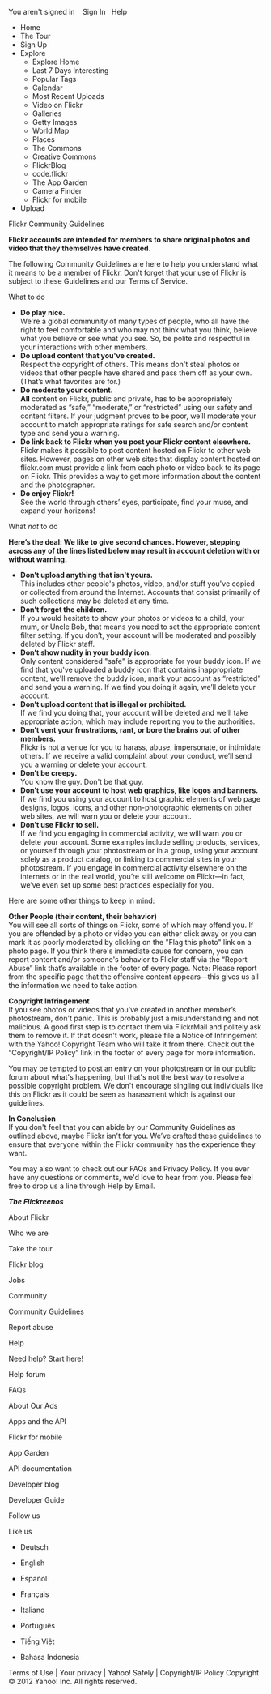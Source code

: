 You aren't signed in    Sign In   Help

*   Home
*   The Tour
*   Sign Up
*   Explore
    *   Explore Home
    *   Last 7 Days Interesting
    *   Popular Tags
    *   Calendar
    *   Most Recent Uploads
    *   Video on Flickr
    *   Galleries
    *   Getty Images
    *   World Map
    *   Places
    *   The Commons
    *   Creative Commons
    *   FlickrBlog
    *   code.flickr
    *   The App Garden
    *   Camera Finder
    *   Flickr for mobile
*   Upload

Flickr Community Guidelines

**Flickr accounts are intended for members to share original photos and video that they themselves have created.**

The following Community Guidelines are here to help you understand what it means to be a member of Flickr. Don't forget that your use of Flickr is subject to these Guidelines and our Terms of Service.

What to do

*   **Do play nice.**  
    We're a global community of many types of people, who all have the right to feel comfortable and who may not think what you think, believe what you believe or see what you see. So, be polite and respectful in your interactions with other members.
*   **Do upload content that you've created.**  
    Respect the copyright of others. This means don't steal photos or videos that other people have shared and pass them off as your own. (That’s what favorites are for.)
*   **Do moderate your content.**  
    **All** content on Flickr, public and private, has to be appropriately moderated as “safe,” “moderate,” or “restricted” using our safety and content filters. If your judgment proves to be poor, we’ll moderate your account to match appropriate ratings for safe search and/or content type and send you a warning.
*   **Do link back to Flickr when you post your Flickr content elsewhere.**  
    Flickr makes it possible to post content hosted on Flickr to other web sites. However, pages on other web sites that display content hosted on flickr.com must provide a link from each photo or video back to its page on Flickr. This provides a way to get more information about the content and the photographer.
*   **Do enjoy Flickr!**  
    See the world through others’ eyes, participate, find your muse, and expand your horizons!

What _not_ to do

**Here’s the deal: We like to give second chances. However, stepping across any of the lines listed below may result in account deletion with or without warning.**

*   **Don’t upload anything that isn't yours.**  
    This includes other people's photos, video, and/or stuff you've copied or collected from around the Internet. Accounts that consist primarily of such collections may be deleted at any time.
*   **Don’t forget the children.**  
    If you would hesitate to show your photos or videos to a child, your mum, or Uncle Bob, that means you need to set the appropriate content filter setting. If you don’t, your account will be moderated and possibly deleted by Flickr staff.
*   **Don’t show nudity in your buddy icon.**  
    Only content considered "safe" is appropriate for your buddy icon. If we find that you've uploaded a buddy icon that contains inappropriate content, we'll remove the buddy icon, mark your account as “restricted” and send you a warning. If we find you doing it again, we’ll delete your account.
*   **Don’t upload content that is illegal or prohibited.**  
    If we find you doing that, your account will be deleted and we'll take appropriate action, which may include reporting you to the authorities.
*   **Don’t vent your frustrations, rant, or bore the brains out of other members.**  
    Flickr is not a venue for you to harass, abuse, impersonate, or intimidate others. If we receive a valid complaint about your conduct, we’ll send you a warning or delete your account.
*   **Don’t be creepy.**  
    You know the guy. Don't be that guy.
*   **Don’t use your account to host web graphics, like logos and banners.**  
    If we find you using your account to host graphic elements of web page designs, logos, icons, and other non-photographic elements on other web sites, we will warn you or delete your account.
*   **Don’t use Flickr to sell.**  
    If we find you engaging in commercial activity, we will warn you or delete your account. Some examples include selling products, services, or yourself through your photostream or in a group, using your account solely as a product catalog, or linking to commercial sites in your photostream. If you engage in commercial activity elsewhere on the internets or in the real world, you’re still welcome on Flickr—in fact, we’ve even set up some best practices especially for you.

Here are some other things to keep in mind:

**Other People (their content, their behavior)**  
You will see all sorts of things on Flickr, some of which may offend you. If you are offended by a photo or video you can either click away or you can mark it as poorly moderated by clicking on the "Flag this photo" link on a photo page. If you think there's immediate cause for concern, you can report content and/or someone's behavior to Flickr staff via the “Report Abuse” link that’s available in the footer of every page. Note: Please report from the specific page that the offensive content appears—this gives us all the information we need to take action.

**Copyright Infringement**  
If you see photos or videos that you’ve created in another member’s photostream, don't panic. This is probably just a misunderstanding and not malicious. A good first step is to contact them via FlickrMail and politely ask them to remove it. If that doesn't work, please file a Notice of Infringement with the Yahoo! Copyright Team who will take it from there. Check out the “Copyright/IP Policy” link in the footer of every page for more information.

You may be tempted to post an entry on your photostream or in our public forum about what's happening, but that's not the best way to resolve a possible copyright problem. We don't encourage singling out individuals like this on Flickr as it could be seen as harassment which is against our guidelines.

**In Conclusion**  
If you don't feel that you can abide by our Community Guidelines as outlined above, maybe Flickr isn't for you. We’ve crafted these guidelines to ensure that everyone within the Flickr community has the experience they want.

You may also want to check out our FAQs and Privacy Policy. If you ever have any questions or comments, we'd love to hear from you. Please feel free to drop us a line through Help by Email.

**_The Flickreenos_**

About Flickr

Who we are

Take the tour

Flickr blog

Jobs

Community

Community Guidelines

Report abuse

Help

Need help? Start here!

Help forum

FAQs

About Our Ads

Apps and the API

Flickr for mobile

App Garden

API documentation

Developer blog

Developer Guide

Follow us

Like us

*   Deutsch
*   English
*   Español
*   Français

*   Italiano
*   Português
*   Tiếng Việt
*   Bahasa Indonesia

Terms of Use | Your privacy | Yahoo! Safely | Copyright/IP Policy Copyright © 2012 Yahoo! Inc. All rights reserved.